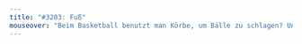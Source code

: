```yaml
---
title: "#3203: Fuß"
mouseover: "Beim Basketball benutzt man Körbe, um Bälle zu schlagen? Und beim Volleyball Volleys?"
---
```


